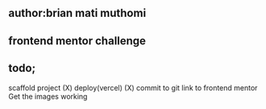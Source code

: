 ## author:brian mati muthomi

## frontend mentor challenge

## todo;
scaffold project (X)
deploy(vercel) (X)
commit to git 
link to frontend mentor
Get the images working